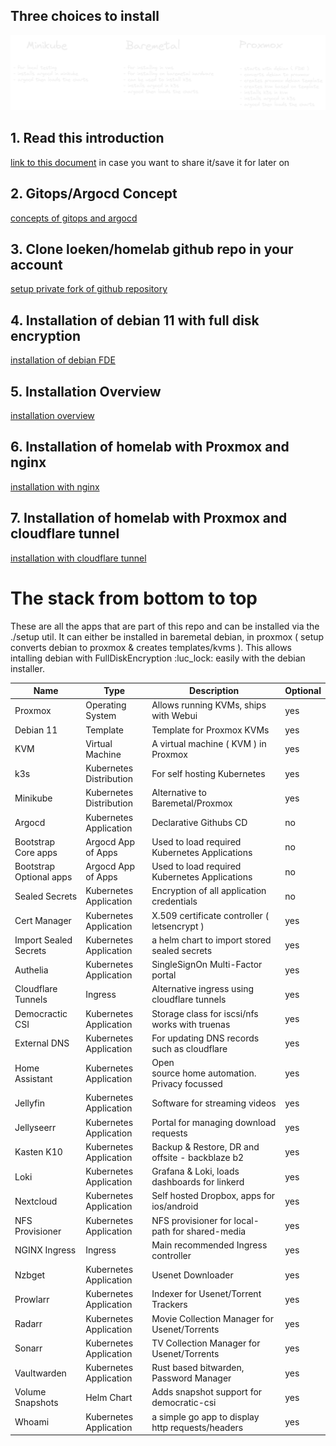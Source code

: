 ## Three choices to install

![three choices to install](Excalidraw/three-choices.png)

## 1. Read this introduction
[link to this document](index.md) in case you want to share it/save it for later on

## 2. Gitops/Argocd Concept
[concepts of gitops and argocd](01_gitops_concepts.md)

## 3. Clone loeken/homelab github repo in your account
[setup private fork of github repository](02_github_repository.md)

## 4. Installation of debian 11 with full disk encryption
[installation of debian FDE](03_debian_install.md)

## 5. Installation Overview
[installation overview](04_installation_overview.md)

## 6. Installation of homelab with Proxmox and nginx
[installation with nginx](05_beelink_nginx.md)

## 7. Installation of homelab with Proxmox and cloudflare tunnel
[installation with cloudflare tunnel](06_beelink_cloudflare_tunnel.md)

# The stack from bottom to top

These are all the apps that are part of this repo and can be installed via the ./setup util. It can either be installed in baremetal debian, in proxmox ( setup converts debian to proxmox & creates templates/kvms ). This allows intalling debian with FullDiskEncryption :luc_lock: easily with the debian installer.

| Name                    | Type                    | Description                                      | Optional |
| ----------------------- | ----------------------- | ------------------------------------------------ | -------- |
| Proxmox                 | Operating System        | Allows running KVMs, ships with Webui            | yes      |
| Debian 11               | Template                | Template for Proxmox KVMs                        | yes      |
| KVM                     | Virtual Machine         | A virtual machine ( KVM ) in Proxmox             | yes      |
| k3s                     | Kubernetes Distribution | For self hosting Kubernetes                      | yes      |
| Minikube                | Kubernetes Distribution | Alternative to Baremetal/Proxmox                 | yes      |
| Argocd                  | Kubernetes Application  | Declarative Githubs CD                           | no       |
| Bootstrap Core apps     | Argocd App of Apps      | Used to load required Kubernetes Applications    | no       |
| Bootstrap Optional apps | Argocd App of Apps      | Used to load required Kubernetes Applications    | no       |
| Sealed Secrets          | Kubernetes Application  | Encryption of all application credentials        | no       |
| Cert Manager            | Kubernetes Application  | X.509 certificate controller ( letsencrypt )     | yes      |
| Import Sealed Secrets   | Kubernetes Application  | a helm chart to import stored sealed secrets     | yes      |
| Authelia                | Kubernetes Application  | SingleSignOn Multi-Factor portal                 | yes      |
| Cloudflare Tunnels      | Ingress                 | Alternative ingress using cloudflare tunnels     | yes      |
| Democractic CSI         | Kubernetes Application  | Storage class for iscsi/nfs works with truenas   | yes      |
| External DNS            | Kubernetes Application  | For updating DNS records such as cloudflare      | yes      |
| Home Assistant          | Kubernetes Application  | Open source home automation. Privacy focussed    | yes      |
| Jellyfin                | Kubernetes Application  | Software for streaming videos                    | yes      |
| Jellyseerr              | Kubernetes Application  | Portal for managing download requests            | yes      |
| Kasten K10              | Kubernetes Application  | Backup & Restore, DR and offsite - backblaze b2  | yes      |
| Loki                    | Kubernetes Application  | Grafana & Loki, loads dashboards for linkerd     | yes      |
| Nextcloud               | Kubernetes Application  | Self hosted Dropbox, apps for ios/android        | yes      |
| NFS Provisioner         | Kubernetes Application  | NFS provisioner for local-path for shared-media  | yes      |
| NGINX Ingress           | Ingress                 | Main recommended Ingress controller              | yes      |
| Nzbget                  | Kubernetes Application  | Usenet Downloader                                | yes      |
| Prowlarr                | Kubernetes Application  | Indexer for Usenet/Torrent Trackers              | yes      |
| Radarr                  | Kubernetes Application  | Movie Collection Manager for Usenet/Torrents     | yes      |
| Sonarr                  | Kubernetes Application  | TV Collection Manager for Usenet/Torrents        | yes      |
| Vaultwarden             | Kubernetes Application  | Rust based bitwarden, Password Manager           | yes      |
| Volume Snapshots        | Helm Chart              | Adds snapshot support for democratic-csi         | yes      |
| Whoami                  | Kubernetes Application  | a simple go app to display http requests/headers | yes      | 

